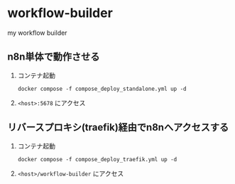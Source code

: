 # workflow-builder
my workflow builder
## n8n単体で動作させる
1. コンテナ起動
    ```
    docker compose -f compose_deploy_standalone.yml up -d
    ```
2. `<host>:5678` にアクセス
## リバースプロキシ(traefik)経由でn8nへアクセスする
1. コンテナ起動
    ```
    docker compose -f compose_deploy_traefik.yml up -d
    ```
2. `<host>/workflow-builder` にアクセス